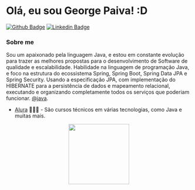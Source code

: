 # Olá, eu sou George Paiva! :D

[![Github Badge](https://img.shields.io/badge/-Github-000?style=flat-square&logo=Github&logoColor=white&link=https://github.com/GeorgePaiva)](https://github.com/GeorgePaiva)
[![Linkedin Badge](https://img.shields.io/badge/-LinkedIn-blue?style=flat-square&logo=Linkedin&logoColor=white&link=https://www.linkedin.com/in/george-paiva-264a45164/)](https://www.linkedin.com/in/george-paiva-264a45164/)

### Sobre me
Sou um apaixonado pela linguagem Java, e estou em constante evolução para trazer as melhores propostas para o desenvolvimento de Software de qualidade e escalabilidade. Habilidade na linguagem de programação Java, e foco na estrutura do ecossistema Spring, Spring Boot, Spring Data JPA e Spring Security. Usando a especificação JPA, com implementação do HIBERNATE para a persistência de dados e mapeamento relacional, executando e organizando completamente todos os serviços que poderiam funcionar. [@java](https://www.java.com/pt-BR/).

- [Alura](https://cursos.alura.com.br/user/george-paiva15) 👨🏼‍🏫 - São cursos técnicos em várias tecnologias, como Java e muitas mais.

<p align="center">
  <a href="https://github.com/anuraghazra/github-readme-stats">
    <img
      align="center"
      height="165"
      src="https://github-readme-stats.vercel.app/api?username=georgepaiva&count_private=true&show_icons=true&custom_title=Github%20Status&hide=issues&theme=radical"
    />
  </a>
</p>
